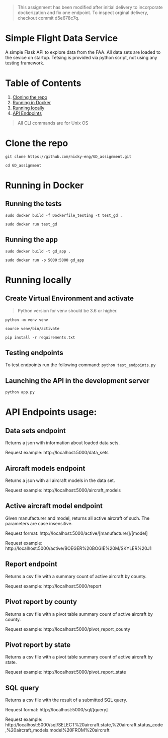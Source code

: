 > This assignment has been modified after initial delivery to incorporate
dockerization and fix one endpoint. To inspect orginal delivery, checkout
commit d5e678c7q.

# Simple Flight Data Service

A simple Flask API to explore data from the FAA. All data sets are loaded to
the sevice on startup. Tetsing is provided via python script, not using any
testing framework.

# Table of Contents

1. [Cloning the repo](#clone-the-repo)
2. [Running in Docker](#running-in-docker)
3. [Running locally](#running-locally)
4. [API Endpoints](#api-endpoints-usage)

> All CLI commands are for Unix OS

# Clone the repo

`git clone https://github.com/nicky-eng/GD_assignment.git`

`cd GD_assignment`

# Running in Docker

## Running the tests

`sudo docker build -f Dockerfile_testing -t test_gd .`

`sudo docker run test_gd`

## Running the app

`sudo docker build -t gd_app .`

`sudo docker run -p 5000:5000 gd_app`

# Running locally

## Create Virtual Environment and activate

> Python version for venv should be 3.6 or higher.

`python -m venv venv`

`source venv/bin/activate`

`pip install -r requirements.txt`

## Testing endpoints

To test endpoints run the following command: `python test_endpoints.py`

## Launching the API in the development server

`python app.py`

# API Endpoints usage:

## Data sets endpoint
Returns a json with information about loaded data sets.


Request example: http://localhost:5000/data_sets

## Aircraft models endpoint
Returns a json with all aircraft models in the data set.


Request example: http://localhost:5000/aircraft_models

## Active aircraft model endpoint
Given manufacturer and model, returns all active aircraft of such. The parameters
are case insensitive.


Request format: http://localhost:5000/active/[manufacturer]/[model]

Request example: http://localhost:5000/active/BOEGER%20BOGIE%20M/SKYLER%20J1

##  Report endpoint
Returns a csv file with a summary count of active aircraft by county.


Request example: http://localhost:5000/report

## Pivot report by county
Returns a csv file with a pivot table summary count of active aircraft by county.


Request example: http://localhost:5000/pivot_report_county

## Pivot report by state
Returns a csv file with a pivot table summary count of active aircraft by state.


Request example: http://localhost:5000/pivot_report_state

## SQL query 
Returns a csv file with the result of a submitted SQL query.

Request format: http://localhost:5000/sql/[query]

Request example: http://localhost:5000/sql/SELECT%20aircraft.state,%20aircraft.status_code,%20aircraft_models.model%20FROM%20aircraft





